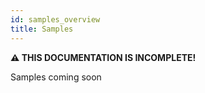 ```yaml
---
id: samples_overview
title: Samples
---
```


**⚠ THIS DOCUMENTATION IS INCOMPLETE!**

Samples coming soon

